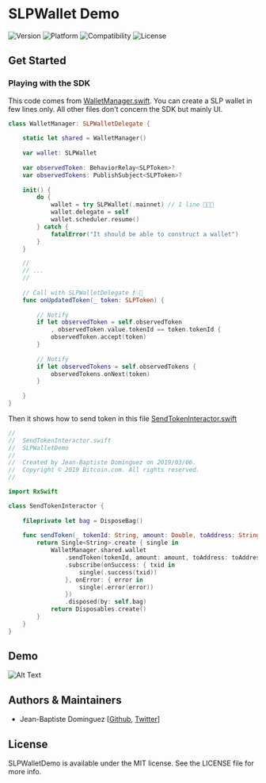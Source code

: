# SLPWallet Demo

![Version](https://img.shields.io/badge/version-v0.2.0-blue.svg)
![Platform](https://img.shields.io/badge/platform-ios-lightgrey.svg) 
![Compatibility](https://img.shields.io/badge/iOS-%3E=10.0-orange.svg) 
![License](https://img.shields.io/badge/License-MIT-black.svg) 

## Get Started

### Playing with the SDK

This code comes from [WalletManager.swift](SLPWalletDemo/Common/Manager/WalletManager.swift). You can create a SLP wallet in few lines only. All other files don't concern the SDK but mainly UI.

```swift
class WalletManager: SLPWalletDelegate {
    
    static let shared = WalletManager()
    
    var wallet: SLPWallet
    
    var observedToken: BehaviorRelay<SLPToken>?
    var observedTokens: PublishSubject<SLPToken>?
    
    init() {
        do {
            wallet = try SLPWallet(.mainnet) // 1 line 🚀🚀🚀
            wallet.delegate = self
            wallet.scheduler.resume()
        } catch {
            fatalError("It should be able to construct a wallet")
        }
    }

    //
    // ... 
    //
    
    // Call with SLPWalletDelegate ❗️💥🚀
    func onUpdatedToken(_ token: SLPToken) {
        
        // Notify
        if let observedToken = self.observedToken
            , observedToken.value.tokenId == token.tokenId {
            observedToken.accept(token)
        }
        
        // Notify
        if let observedTokens = self.observedTokens {
            observedTokens.onNext(token)
        }
        
    }
}

```

Then it shows how to send token in this file [SendTokenInteractor.swift](SLPWalletDemo/Common/Interactor/SendTokenInteractor.swift) 
```Swift
//
//  SendTokenInteractor.swift
//  SLPWalletDemo
//
//  Created by Jean-Baptiste Dominguez on 2019/03/06.
//  Copyright © 2019 Bitcoin.com. All rights reserved.
//

import RxSwift

class SendTokenInteractor {
    
    fileprivate let bag = DisposeBag()
    
    func sendToken(_ tokenId: String, amount: Double, toAddress: String) -> Single<String> {
        return Single<String>.create { single in
            WalletManager.shared.wallet
                .sendToken(tokenId, amount: amount, toAddress: toAddress)
                .subscribe(onSuccess: { txid in
                    single(.success(txid))
                }, onError: { error in
                    single(.error(error))
                })
                .disposed(by: self.bag)
            return Disposables.create()
        }
    }
}

```

## Demo

![Alt Text](demo-app.gif)

## Authors & Maintainers
- Jean-Baptiste Dominguez [[Github](https://github.com/jbdtky), [Twitter](https://twitter.com/jbdtky)]

## License

SLPWalletDemo is available under the MIT license. See the LICENSE file for more info.